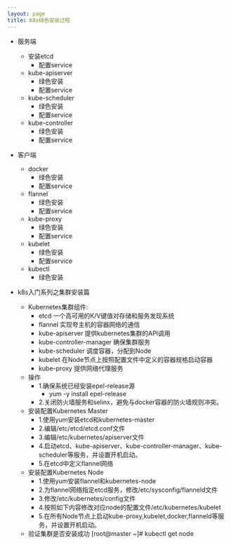 ```yaml
---
layout: page
title: K8s绿色安装过程
---
```


* 服务端
	* 安装etcd
		* 配置service
	* kube-apiserver
		* 绿色安装
		* 配置service
	* kube-scheduler
		* 绿色安装
		* 配置service
	* kube-controller
		* 绿色安装
		* 配置service

* 客户端
	* docker
		* 绿色安装
		* 配置service
	* flannel
		* 绿色安装
		* 配置service
	* kube-proxy
		* 绿色安装
		* 配置service
	* kubelet
		* 绿色安装
		* 配置service
	* kubectl
		* 绿色安装


* k8s入门系列之集群安装篇
	* Kubernetes集群组件:
		*   etcd 一个高可用的K/V键值对存储和服务发现系统
		*  flannel 实现夸主机的容器网络的通信
		*  kube-apiserver 提供kubernetes集群的API调用
		*  kube-controller-manager 确保集群服务
		*  kube-scheduler 调度容器，分配到Node
		*  kubelet 在Node节点上按照配置文件中定义的容器规格启动容器
		*  kube-proxy 提供网络代理服务
	* 操作
		* 1.确保系统已经安装epel-release源
			*  yum -y install epel-release
		* 2.关闭防火墙服务和selinx，避免与docker容器的防火墙规则冲突。
	* 安装配置Kubernetes Master
		* 1.使用yum安装etcd和kubernetes-master
		* 2.编辑/etc/etcd/etcd.conf文件
		* 3.编辑/etc/kubernetes/apiserver文件
		* 4.启动etcd、kube-apiserver、kube-controller-manager、kube-scheduler等服务，并设置开机启动。
		* 5.在etcd中定义flannel网络
	* 安装配置Kubernetes Node
		* 1.使用yum安装flannel和kubernetes-node
		* 2.为flannel网络指定etcd服务，修改/etc/sysconfig/flanneld文件
		* 3.修改/etc/kubernetes/config文件
		* 4.按照如下内容修改对应node的配置文件/etc/kubernetes/kubelet
		* 5.在所有Node节点上启动kube-proxy,kubelet,docker,flanneld等服务，并设置开机启动。
	* 验证集群是否安装成功
		[root@master ~]# kubectl get node